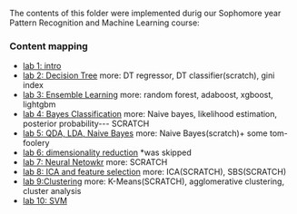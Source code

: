 The contents of this folder were implemented durig our Sophomore year Pattern Recognition and Machine Learning course:
### Content mapping
* [lab 1: intro](lab1)
* [lab 2: Decision Tree](lab2) more: DT regressor, DT classifier(scratch), gini index
* [lab 3: Ensemble Learning](lab3) more: random forest, adaboost, xgboost, lightgbm
* [lab 4: Bayes Classification](lab4) more: Naive bayes, likelihood estimation, posterior probability--- SCRATCH
* [lab 5: QDA, LDA, Naive Bayes](lab5) more: Naive Bayes(scratch)+ some tom-foolery
* [lab 6: dimensionality reduction]() *was skipped
* [lab 7: Neural Netowkr](lab7) more: SCRATCH
* [lab 8: ICA and feature selection](lab8) more: ICA(SCRATCH), SBS(SCRATCH)
* [lab 9:Clustering](lab9) more: K-Means(SCRATCH), agglomerative clustering, cluster analysis
* [lab 10: SVM](lab10) 